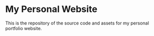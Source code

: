 # My Personal Website
This is the repository of the source code and assets for my personal portfolio website.
